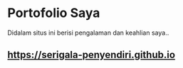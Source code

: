 # Portofolio Saya
Didalam situs ini berisi pengalaman dan keahlian saya..

## https://serigala-penyendiri.github.io
